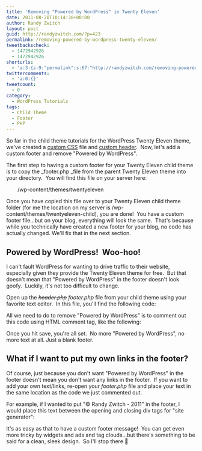 ```yaml
---
title: 'Removing "Powered by WordPress" in Twenty Eleven'
date: 2011-08-20T10:14:38+00:00
author: Randy Zwitch
layout: post
guid: http://randyzwitch.com/?p=423
permalink: /removing-powered-by-wordpress-twenty-eleven/
tweetbackscheck:
  - 1472942926
  - 1472942926
shorturls:
  - 'a:3:{s:9:"permalink";s:67:"http://randyzwitch.com/removing-powered-by-wordpress-twenty-eleven/";s:7:"tinyurl";s:26:"http://tinyurl.com/6uql7fp";s:4:"isgd";s:19:"http://is.gd/Nj7ihP";}'
twittercomments:
  - 'a:0:{}'
tweetcount:
  - 0
category:
  - WordPress Tutorials
tags:
  - Child Theme
  - Footer
  - PHP
---
```

So far in the child theme tutorials for the WordPress Twenty Eleven theme, we've created a <a title="Twenty Eleven Child Theme: Creating CSS file" href="http://randyzwitch.com/2011/07/twenty-eleven-child-theme-creating-css-file/" target="_blank">custom CSS</a> file and <a title="Twenty Eleven Child Theme:  Custom Header" href="http://randyzwitch.com/2011/07/custom-header-twenty-eleven-child-theme/" target="_blank">custom header</a>.  Now, let's add a custom footer and remove "Powered by WordPress".



The first step to having a custom footer for your Twenty Eleven child theme is to copy the _footer.php _file from the parent Twenty Eleven theme into your directory.  You will find this file on your server here:

<p style="padding-left: 30px;">
  /wp-content/themes/twentyeleven
</p>

Once you have copied this file over to your Twenty Eleven child theme folder (for me the location on my server is /wp-content/themes/twentyeleven-child), you are done!  You have a custom footer file...but on your blog, everything will look the same.  That's because while you technically have created a new footer for your blog, no code has actually changed. We'll fix that in the next section.

## Powered by WordPress!  Woo-hoo!

I can't fault WordPress for wanting to drive traffic to their website, especially given they provide the Twenty Eleven theme for free.  But that doesn't mean that "Powered by WordPress" in the footer doesn't look goofy.  Luckily, it's not too difficult to change.

Open up the <del><em>header.php</em></del> _footer.php_ file from your child theme using your favorite text editor.  In this file, you'll find the following code:

All we need to do to remove "Powered by WordPress" is to comment out this code using HTML comment tag, like the following:

Once you hit save, you're all set.  No more "Powered by WordPress", no more text at all. Just a blank footer.



## What if I want to put my own links in the footer?

Of course, just because you don't want "Powered by WordPress" in the footer doesn't mean you don't want any links in the footer.  If you want to add your own text/links, re-open your _footer.php_ file and place your text in the same location as the code we just commented out.

For example, if I wanted to put "© Randy Zwitch - 2011" in the footer, I would place this text between the opening and closing div tags for "site generator":



It's as easy as that to have a custom footer message!  You can get even more tricky by widgets and ads and tag clouds...but there's something to be said for a clean, sleek design.  So I'll stop there 🙂
